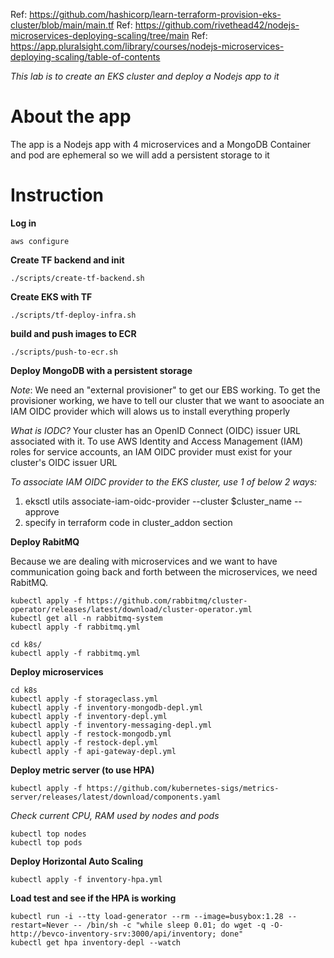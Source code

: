 Ref: https://github.com/hashicorp/learn-terraform-provision-eks-cluster/blob/main/main.tf
Ref: https://github.com/rivethead42/nodejs-microservices-deploying-scaling/tree/main
Ref: https://app.pluralsight.com/library/courses/nodejs-microservices-deploying-scaling/table-of-contents

*This lab is to create an EKS cluster and deploy a Nodejs app to it*

# About the app
The app is a Nodejs app with 4 microservices and a MongoDB
Container and pod are ephemeral so we will add a persistent storage to it

# Instruction
**Log in**
```
aws configure
```

**Create TF backend and init**
```
./scripts/create-tf-backend.sh
```

**Create EKS with TF**
```
./scripts/tf-deploy-infra.sh
```

**build and push images to ECR**
```
./scripts/push-to-ecr.sh
```

**Deploy MongoDB with a persistent storage**

*Note*: We need an "external provisioner" to get our EBS working.
To get the provisioner working, we have to tell our cluster that we want to asoociate an IAM OIDC provider which will alows us to install everything properly

*What is IODC?*
Your cluster has an OpenID Connect (OIDC) issuer URL associated with it. To use AWS Identity and Access Management (IAM) roles for service accounts, an IAM OIDC provider must exist for your cluster's OIDC issuer URL

*To associate IAM OIDC provider to the EKS cluster, use 1 of below 2 ways:*
1. eksctl utils associate-iam-oidc-provider --cluster $cluster_name --approve
2. specify in terraform code in cluster_addon section

**Deploy RabitMQ**

Because we are dealing with microservices and we want to have communication going back and forth between the microservices, we need RabitMQ.

```
kubectl apply -f https://github.com/rabbitmq/cluster-operator/releases/latest/download/cluster-operator.yml
kubectl get all -n rabbitmq-system
kubectl apply -f rabbitmq.yml
```

```
cd k8s/
kubectl apply -f rabbitmq.yml
```

**Deploy microservices**
```
cd k8s
kubectl apply -f storageclass.yml
kubectl apply -f inventory-mongodb-depl.yml
kubectl apply -f inventory-depl.yml
kubectl apply -f inventory-messaging-depl.yml
kubectl apply -f restock-mongodb.yml
kubectl apply -f restock-depl.yml
kubectl apply -f api-gateway-depl.yml
```

**Deploy metric server (to use HPA)**
```
kubectl apply -f https://github.com/kubernetes-sigs/metrics-server/releases/latest/download/components.yaml
```

*Check current CPU, RAM used by nodes and pods*
```
kubectl top nodes
kubectl top pods
```

**Deploy Horizontal Auto Scaling**

```kubectl apply -f inventory-hpa.yml```

**Load test and see if the HPA is working**
```
kubectl run -i --tty load-generator --rm --image=busybox:1.28 --restart=Never -- /bin/sh -c "while sleep 0.01; do wget -q -O- http://bevco-inventory-srv:3000/api/inventory; done"
kubectl get hpa inventory-depl --watch
```